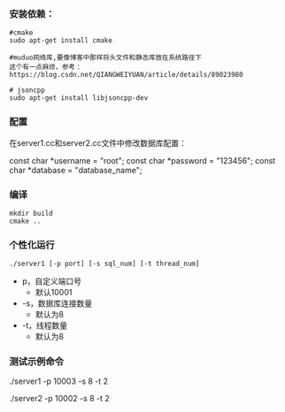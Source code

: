### 安装依赖：

~~~shell
#cmake
sudo apt-get install cmake

#muduo网络库,要像博客中那样将头文件和静态库放在系统路径下
这个有一点麻烦，参考：https://blog.csdn.net/QIANGWEIYUAN/article/details/89023980

# jsoncpp
sudo apt-get install libjsoncpp-dev
~~~



### 配置

在server1.cc和server2.cc文件中修改数据库配置：

const char *username = "root";
const char *password = "123456";
const char *database = "database_name";



### 编译

~~~shell
mkdir build
cmake ..
~~~

### 个性化运行

~~~shell
./server1 [-p port] [-s sql_num] [-t thread_num] 
~~~

- p，自定义端口号
  - 默认10001
- -s，数据库连接数量
  - 默认为8
- -t，线程数量
  - 默认为8

### 测试示例命令

./server1 -p 10003 -s 8 -t 2

./server2 -p 10002 -s 8 -t 2